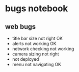 # bugs notebook

## web bugs
- title bar size not right  OK
- alerts not working OK
- network checking not working
- camera sizing not right
- not deployed
- menu not navigating OK